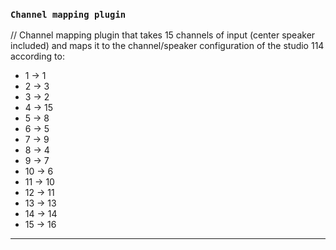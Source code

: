 
### `Channel mapping plugin` 
//
Channel mapping plugin that takes 15 channels of input (center speaker included)
and maps it to the channel/speaker configuration of the studio 114 according to:

* 1 -> 1 
* 2 -> 3 
* 3 -> 2 
* 4 -> 15 
* 5 -> 8 
* 6 -> 5 
* 7 -> 9 
* 8 -> 4 
* 9 -> 7 
* 10 -> 6 
* 11 -> 10
* 12 -> 11
* 13 -> 13
* 14 -> 14
* 15 -> 16

---

